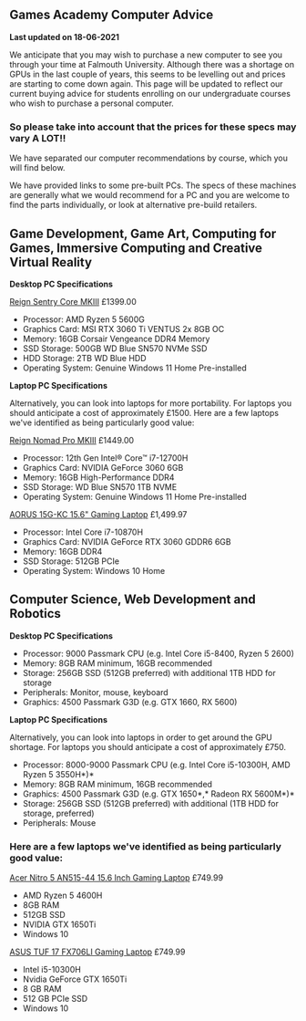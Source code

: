 ## Games Academy Computer Advice ##

**Last updated on 18-06-2021**

We anticipate that you may wish to purchase a new computer to see you through your time at Falmouth University. Although there was a shortage on GPUs in the last couple of years, this seems to be levelling out and prices are starting to come down again. This page will be updated to reflect our current buying advice for students enrolling on our undergraduate courses who wish to purchase a personal computer. 

### So please take into account that the prices for these specs may vary **A LOT!!**

We have separated our computer recommendations by course, which you will find below.

We have provided links to some pre-built PCs. The specs of these machines are generally what we would recommend for a PC and you are welcome to find the parts individually, or look at alternative pre-build retailers.

## Game Development, Game Art, Computing for Games, Immersive Computing and Creative Virtual Reality

**Desktop PC Specifications**

[Reign Sentry Core MKIII](https://www.novatech.co.uk/pc/range/reignsentrycoremkiii.html) £1399.00

* Processor: AMD Ryzen 5 5600G
* Graphics Card: MSI RTX 3060 Ti VENTUS 2x 8GB OC
* Memory: 16GB Corsair Vengeance DDR4 Memory
* SSD Storage: 500GB WD Blue SN570 NVMe SSD
* HDD Storage: 2TB WD Blue HDD
* Operating System: Genuine Windows 11 Home Pre-installed

**Laptop PC Specifications**

Alternatively, you can look into laptops for more portability. For laptops you should anticipate a cost of approximately £1500. Here are a few laptops we've identified as being particularly good value: 

[Reign Nomad Pro MKIII](https://www.novatech.co.uk/laptop/range/reignnomadpromkiii.html) £1449.00

* Processor: 12th Gen Intel® Core™ i7-12700H
* Graphics Card: NVIDIA GeForce 3060 6GB
* Memory: 16GB High-Performance DDR4
* SSD Storage: WD Blue SN570 1TB NVME
* Operating System: Genuine Windows 11 Home Pre-installed

[AORUS 15G-KC 15.6" Gaming Laptop](https://www.amazon.co.uk/AORUS-15G-KC-i7-10870H-GeForce-Windows/dp/B08V21BPPJ/) £1,499.97

* Processor: Intel Core i7-10870H
* Graphics Card: NVIDIA GeForce RTX 3060 GDDR6 6GB
* Memory: 16GB DDR4
* SSD Storage: 512GB PCIe
* Operating System: Windows 10 Home


## Computer Science, Web Development and Robotics

**Desktop PC Specifications**

* Processor: 9000 Passmark CPU (e.g. Intel Core i5-8400, Ryzen 5 2600)
* Memory: 8GB RAM minimum, 16GB recommended
* Storage: 256GB SSD (512GB preferred) with additional 1TB HDD for storage
* Peripherals: Monitor, mouse, keyboard
* Graphics: 4500 Passmark G3D (e.g. GTX 1660, RX 5600)

**Laptop PC Specifications**

Alternatively, you can look into laptops in order to get around the GPU shortage. For laptops you should anticipate a cost of approximately £750.

* Processor: 8000-9000 Passmark CPU (e.g. Intel Core i5-10300H, AMD Ryzen 5 3550H*)* 
* Memory: 8GB RAM minimum, 16GB recommended
* Graphics: 4500 Passmark G3D (e.g. GTX 1650*,* Radeon RX 5600M*)* 
* Storage: 256GB SSD (512GB preferred) with additional (1TB HDD for storage, preferred)
* Peripherals: Mouse

### Here are a few laptops we've identified as being particularly good value: 
[Acer Nitro 5 AN515-44 15.6 Inch Gaming Laptop](https://www.amazon.co.uk/dp/B089BM56BH/) £749.99

* AMD Ryzen 5 4600H
* 8GB RAM
* 512GB SSD
* NVIDIA GTX 1650Ti
* Windows 10

[ASUS TUF 17 FX706LI Gaming Laptop](https://www.amazon.co.uk/dp/B08CMPLXD3/) £749.99

* Intel i5-10300H
* Nvidia GeForce GTX 1650Ti
* 8 GB RAM
* 512 GB PCIe SSD
* Windows 10
